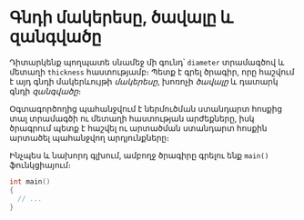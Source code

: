 # Գնդի մակերեսը, ծավալը և զանգվածը

Դիտարկենք պողպատե սնամեջ մի գունդ՝ `diameter` տրամագծով և մետաղի `thickness` հաստությամբ։ Պետք է գրել ծրագիր, որը հաշվում է այդ գնդի մակերևույթի _մակերեսը_, խոռոչի _ծավալը_ և դատարկ գնդի _զանգվածը_։

Օգտագործողից պահանջվում է ներմուծման ստանդարտ հոսքից տալ տրամագծի ու մետաղի հաստության արժեքները, իսկ ծրագրում պետք է հաշվել ու արտածման ստանդարտ հոսքին արտածել պահանջվող արդյունքները։

Ինչպես և նախորդ գլխում, ամբողջ ծրագիրը գրելու ենք `main()` ֆունկցիայում։

```C++
int main()
{
  // ... 
}
```
